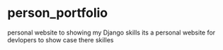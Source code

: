 # person_portfolio
personal  website to showing my Django skills
its a personal website for devlopers to show case there skilles
